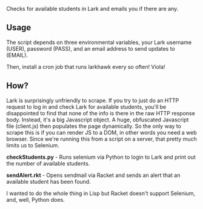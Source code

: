 Checks for available students in Lark and emails you if there are any.

## Usage

The script depends on three environmental variables, your Lark username (USER), password (PASS), and an 
email address to send updates to (EMAIL).

Then, install a cron job that runs larkhawk every so often! Viola!

## How?

Lark is surprisingly unfriendly to scrape. If you try to just do an HTTP request to log in and check Lark for available students, you'll be disappointed to find that none of the info is there in the raw HTTP response body. Instead, it's a big Javascript object. A huge, obfuscated Javascript file (client.js) then populates the page dynamically. So the only way to scrape this is if you can render JS to a DOM, in other words you need a web browser. Since we're running this from a script on a server, that pretty much limits us to Selenium.

**checkStudents.py** - Runs selenium via Python to login to Lark and print out the number of available students.

**sendAlert.rkt** - Opens sendmail via Racket and sends an alert that an available student has been found.

I wanted to do the whole thing in Lisp but Racket doesn't support Selenium, and, well, Python does. 
